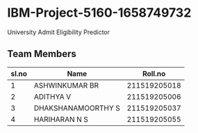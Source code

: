 # IBM-Project-5160-1658749732
University Admit Eligibility Predictor
<div class="container mt-3">
  <h2>Team Members</h2>
         
  <table class="table table-dark">
    <thead>
      <tr>
        <th>sl.no</th>
        <th>Name</th>
        <th>Roll.no</th>
      </tr>
    </thead>
    <tbody>
      <tr>
        <td>1</td>
        <td>ASHWINKUMAR BR</td>
        <td>211519205018</td>
      </tr>
      <tr>
        <td>2</td>
        <td>ADITHYA V</td>
        <td>211519205006</td>
      </tr>
      <tr>
        <td>3</td>
        <td>DHAKSHANAMOORTHY S</td>
        <td>211519205037</td>
      </tr>
       </tr>
      <tr>
        <td>4</td>
        <td>HARIHARAN N S</td>
        <td>211519205055</td>
      </tr>
    </tbody>
  </table>
</div>

</div>
